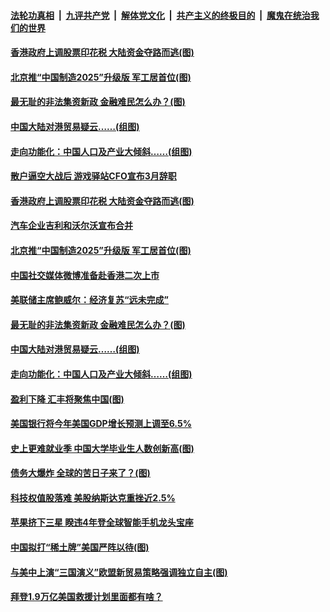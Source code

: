 ####  [法轮功真相](../../../../basic/blob/master/README.md?t=02250831) &nbsp;|&nbsp; [九评共产党](../../../../9ping.md/blob/master/README.md?t=02250831) &nbsp;|&nbsp; [解体党文化](../../../../jtdwh.md/blob/master/README.md?t=02250831)  &nbsp;|&nbsp; [共产主义的终极目的](../../../../gczydzjmd.md/blob/master/README.md?t=02250831) &nbsp;|&nbsp; [魔鬼在统治我们的世界](../../../../mgztzwmdsj.md/blob/master/README.md?t=02250831) 


#### [香港政府上调股票印花税 大陆资金夺路而逃(图)](../pages/p5/963612.md?t=02250831) 

#### [北京推“中国制造2025”升级版 军工居首位(图)](../pages/p5/963601.md?t=02250831) 

#### [最无耻的非法集资新政 金融难民怎么办？(图)](../pages/p5/963559.md?t=02250831) 

#### [中国大陆对港贸易疑云……(组图)](../pages/p5/963547.md?t=02250831) 

#### [走向功能化：中国人口及产业大倾斜……(组图)](../pages/p5/963551.md?t=02250831) 


#### [散户逼空大战后 游戏驿站CFO宣布3月辞职](../pages/p5/963620.md?t=02250831) 

#### [香港政府上调股票印花税 大陆资金夺路而逃(图)](../pages/p5/963612.md?t=02250831) 

#### [汽车企业吉利和沃尔沃宣布合并](../pages/p5/963602.md?t=02250831) 

#### [北京推“中国制造2025”升级版 军工居首位(图)](../pages/p5/963601.md?t=02250831) 

#### [中国社交媒体微博准备赴香港二次上市](../pages/p5/963597.md?t=02250831) 

#### [美联储主席鲍威尔：经济复苏“远未完成”](../pages/p5/963596.md?t=02250831) 

#### [最无耻的非法集资新政 金融难民怎么办？(图)](../pages/p5/963559.md?t=02250831) 

#### [中国大陆对港贸易疑云……(组图)](../pages/p5/963547.md?t=02250831) 

#### [走向功能化：中国人口及产业大倾斜……(组图)](../pages/p5/963551.md?t=02250831) 


#### [盈利下降 汇丰将聚焦中国(图)](../pages/p5/963521.md?t=02250831) 

#### [美国银行将今年美国GDP增长预测上调至6.5%](../pages/p5/963516.md?t=02250831) 

#### [史上更难就业季 中国大学毕业生人数创新高(图)](../pages/p5/963502.md?t=02250831) 

#### [债务大爆炸 全球的苦日子来了？(图)](../pages/p5/963413.md?t=02250831) 

#### [科技权值股落难 美股纳斯达克重挫近2.5%](../pages/p5/963436.md?t=02250831) 

#### [苹果挤下三星 睽违4年登全球智能手机龙头宝座](../pages/p5/963434.md?t=02250831) 

#### [中国拟打“稀土牌”美国严阵以待(图)](../pages/p5/963430.md?t=02250831) 

#### [与美中上演“三国演义”欧盟新贸易策略强调独立自主(图)](../pages/p5/963427.md?t=02250831) 

#### [拜登1.9万亿美国救援计划里面都有啥？](../pages/p5/963426.md?t=02250831) 

